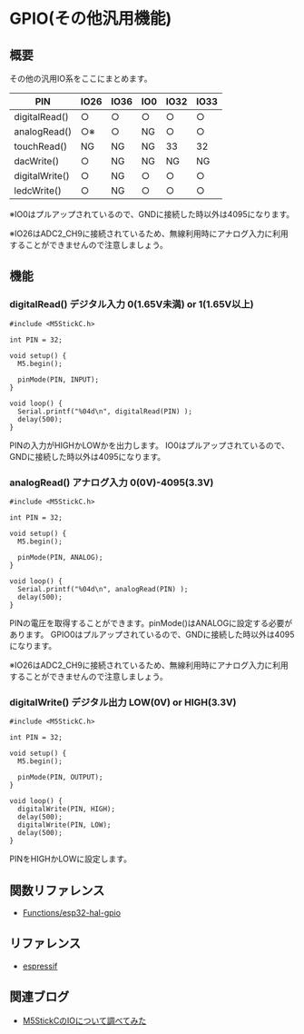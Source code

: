 # GPIO(その他汎用機能)

## 概要

その他の汎用IO系をここにまとめます。

| PIN            | IO26 | IO36 | IO0 | IO32 | IO33 |
|----------------|------|------|-----|------|------|
| digitalRead()  | ○   | ○   | ○  | ○   | ○   |
| analogRead()   | ○※ | ○   | NG  | ○   | ○   |
| touchRead()    | NG   | NG   | NG  | 33   | 32   |
| dacWrite()     | ○   | NG   | NG  | NG   | NG   |
| digitalWrite() | ○   | NG   | ○  | ○   | ○   |
| ledcWrite()    | ○   | NG   | ○  | ○   | ○   |

※IO0はプルアップされているので、GNDに接続した時以外は4095になります。

※IO26はADC2_CH9に接続されているため、無線利用時にアナログ入力に利用することができませんので注意しましょう。

## 機能

### digitalRead() デジタル入力 0(1.65V未満) or 1(1.65V以上)
```
#include <M5StickC.h>
 
int PIN = 32;
 
void setup() {
  M5.begin();
 
  pinMode(PIN, INPUT);
}
 
void loop() {
  Serial.printf("%04d\n", digitalRead(PIN) );
  delay(500);
}
```

PINの入力がHIGHかLOWかを出力します。
IO0はプルアップされているので、GNDに接続した時以外は4095になります。

### analogRead() アナログ入力 0(0V)-4095(3.3V)
```
#include <M5StickC.h>
 
int PIN = 32;
 
void setup() {
  M5.begin();
 
  pinMode(PIN, ANALOG);
}
 
void loop() {
  Serial.printf("%04d\n", analogRead(PIN) );
  delay(500);
}
```

PINの電圧を取得することができます。pinMode()はANALOGに設定する必要があります。
GPIO0はプルアップされているので、GNDに接続した時以外は4095になります。

※IO26はADC2_CH9に接続されているため、無線利用時にアナログ入力に利用することができませんので注意しましょう。

### digitalWrite() デジタル出力 LOW(0V) or HIGH(3.3V)
```
#include <M5StickC.h>
 
int PIN = 32;
 
void setup() {
  M5.begin();
 
  pinMode(PIN, OUTPUT);
}
 
void loop() {
  digitalWrite(PIN, HIGH);
  delay(500);
  digitalWrite(PIN, LOW);
  delay(500);
}
```

PINをHIGHかLOWに設定します。

## 関数リファレンス

- [Functions/esp32-hal-gpio](../../Functions/esp32-hal-gpio/)

## リファレンス
- [espressif](https://docs.espressif.com/projects/esp-idf/en/latest/api-reference/peripherals/gpio.html)

## 関連ブログ

- [M5StickCのIOについて調べてみた](https://lang-ship.com/blog/?p=658)
